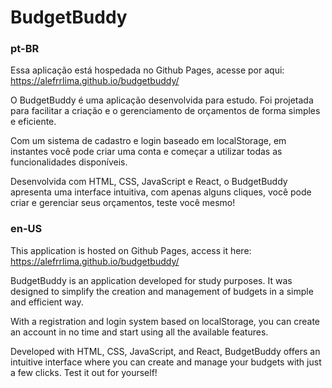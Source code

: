 # BudgetBuddy

### pt-BR

Essa aplicação está hospedada no Github Pages, acesse por aqui: https://alefrrlima.github.io/budgetbuddy/

O BudgetBuddy é uma aplicação desenvolvida para estudo. Foi projetada para facilitar a criação e o gerenciamento de orçamentos de forma simples e eficiente.

Com um sistema de cadastro e login baseado em localStorage, em instantes você pode criar uma conta e começar a utilizar todas as funcionalidades disponíveis.

Desenvolvida com HTML, CSS, JavaScript e React, o BudgetBuddy apresenta uma interface intuitiva, com apenas alguns cliques, você pode criar e gerenciar seus orçamentos, teste você mesmo!

### en-US

This application is hosted on Github Pages, access it here: https://alefrrlima.github.io/budgetbuddy/

BudgetBuddy is an application developed for study purposes. It was designed to simplify the creation and management of budgets in a simple and efficient way.

With a registration and login system based on localStorage, you can create an account in no time and start using all the available features.

Developed with HTML, CSS, JavaScript, and React, BudgetBuddy offers an intuitive interface where you can create and manage your budgets with just a few clicks. Test it out for yourself!
